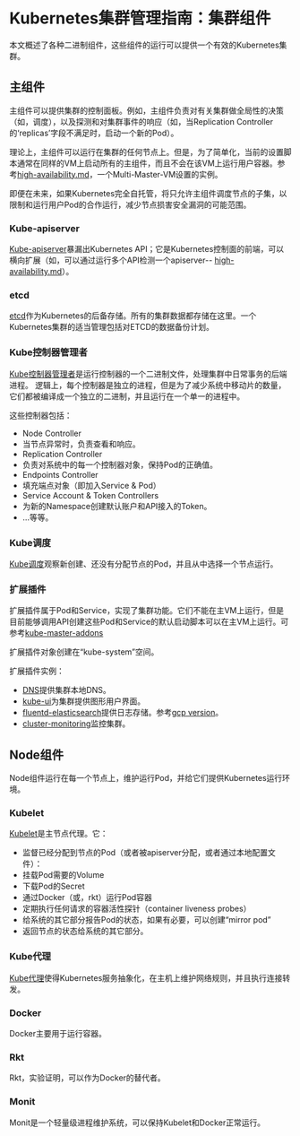 # **Kubernetes集群管理指南：集群组件**

本文概述了各种二进制组件，这些组件的运行可以提供一个有效的Kubernetes集群。

## **主组件**
主组件可以提供集群的控制面板。例如，主组件负责对有关集群做全局性的决策（如，调度），以及探测和对集群事件的响应（如，当Replication Controller的‘replicas’字段不满足时，启动一个新的Pod）。

理论上，主组件可以运行在集群的任何节点上。但是，为了简单化，当前的设置脚本通常在同样的VM上启动所有的主组件，而且不会在该VM上运行用户容器。参考[high-availability.md](http://kubernetes.io/v1.1/docs/admin/high-availability.html)，一个Multi-Master-VM设置的实例。

即便在未来，如果Kubernetes完全自托管，将只允许主组件调度节点的子集，以限制和运行用户Pod的合作运行，减少节点损害安全漏洞的可能范围。

### **Kube-apiserver**
[Kube-apiserver](http://kubernetes.io/v1.1/docs/admin/kube-apiserver.html)暴漏出Kubernetes API；它是Kubernetes控制面的前端，可以横向扩展（如，可以通过运行多个API检测一个apiserver-- [high-availability.md](http://kubernetes.io/v1.1/docs/admin/high-availability.html)）。

### **etcd**
[etcd](http://kubernetes.io/v1.1/docs/admin/etcd.html)作为Kubernetes的后备存储。所有的集群数据都存储在这里。一个Kubernetes集群的适当管理包括对ETCD的数据备份计划。

### **Kube控制器管理者**
[Kube控制器管理者](http://kubernetes.io/v1.1/docs/admin/kube-controller-manager.html)是运行控制器的一个二进制文件，处理集群中日常事务的后端进程。 逻辑上，每个控制器是独立的进程，但是为了减少系统中移动片的数量，它们都被编译成一个独立的二进制，并且运行在一个单一的进程中。

这些控制器包括：
- Node Controller
 - 当节点异常时，负责查看和响应。
- Replication Controller
 - 负责对系统中的每一个控制器对象，保持Pod的正确值。
- Endpoints Controller
 - 填充端点对象（即加入Service & Pod）
- Service Account & Token Controllers
 - 为新的Namespace创建默认账户和API接入的Token。
- …等等。

### **Kube调度**

[Kube调度](http://kubernetes.io/v1.1/docs/admin/kube-scheduler.html)观察新创建、还没有分配节点的Pod，并且从中选择一个节点运行。

### **扩展插件**
扩展插件属于Pod和Service，实现了集群功能。它们不能在主VM上运行，但是目前能够调用API创建这些Pod和Service的默认启动脚本可以在主VM上运行。可参考[kube-master-addons](kube-master-addons.sh)

扩展插件对象创建在“kube-system”空间。

扩展插件实例：
- [DNS](https://github.com/kubernetes/kubernetes/tree/release-1.1/cluster/addons/dns/)提供集群本地DNS。
- [kube-ui](https://github.com/kubernetes/kubernetes/tree/release-1.1/cluster/addons/kube-ui/)为集群提供图形用户界面。
- [fluentd-elasticsearch](https://github.com/kubernetes/kubernetes/tree/release-1.1/cluster/addons/fluentd-elasticsearch/)提供日志存储。参考[gcp version](https://github.com/kubernetes/kubernetes/tree/release-1.1/cluster/addons/fluentd-gcp/)。
- [cluster-monitoring](https://github.com/kubernetes/kubernetes/tree/release-1.1/cluster/addons/cluster-monitoring/)监控集群。

## **Node组件**

Node组件运行在每一个节点上，维护运行Pod，并给它们提供Kubernetes运行环境。

### **Kubelet**
[Kubelet](http://kubernetes.io/v1.1/docs/admin/kubelet.html)是主节点代理。它：
- 监督已经分配到节点的Pod（或者被apiserver分配，或者通过本地配置文件）：
 - 挂载Pod需要的Volume
 - 下载Pod的Secret
 - 通过Docker（或，rkt）运行Pod容器
 - 定期执行任何请求的容器活性探针（container liveness probes）
 - 给系统的其它部分报告Pod的状态，如果有必要，可以创建“mirror pod”
- 返回节点的状态给系统的其它部分。

### **Kube代理**

[Kube代理](http://kubernetes.io/v1.1/docs/admin/kube-proxy.html)使得Kubernetes服务抽象化，在主机上维护网络规则，并且执行连接转发。

### **Docker**

Docker主要用于运行容器。

### **Rkt**

Rkt，实验证明，可以作为Docker的替代者。

### **Monit**

Monit是一个轻量级进程维护系统，可以保持Kubelet和Docker正常运行。